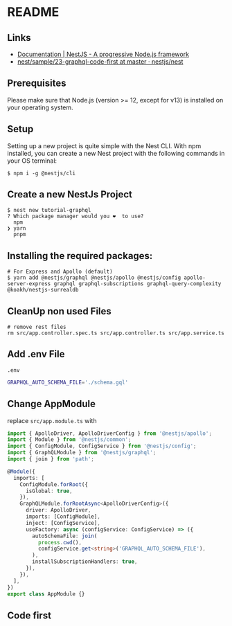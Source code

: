 # README

## Links

- [Documentation | NestJS - A progressive Node.js framework](https://docs.nestjs.com/graphql/quick-start)
- [nest/sample/23-graphql-code-first at master · nestjs/nest](https://github.com/nestjs/nest/tree/master/sample/23-graphql-code-first)

## Prerequisites

Please make sure that Node.js (version >= 12, except for v13) is installed on your operating system.

## Setup

Setting up a new project is quite simple with the Nest CLI. With npm installed, you can create a new Nest project with the following commands in your OS terminal:


```shell
$ npm i -g @nestjs/cli
```

## Create a new NestJs Project

```shell
$ nest new tutorial-graphql
? Which package manager would you ❤️  to use? 
  npm 
❯ yarn 
  pnpm
```

## Installing the required packages:

```shell
# For Express and Apollo (default)
$ yarn add @nestjs/graphql @nestjs/apollo @nestjs/config apollo-server-express graphql graphql-subscriptions graphql-query-complexity @koakh/nestjs-surrealdb
```

## CleanUp non used Files

```shell
# remove rest files
rm src/app.controller.spec.ts src/app.controller.ts src/app.service.ts
```

## Add .env File

`.env`

```bash
GRAPHQL_AUTO_SCHEMA_FILE='./schema.gql'
```
## Change AppModule

replace `src/app.module.ts` with

```ts
import { ApolloDriver, ApolloDriverConfig } from '@nestjs/apollo';
import { Module } from '@nestjs/common';
import { ConfigModule, ConfigService } from '@nestjs/config';
import { GraphQLModule } from '@nestjs/graphql';
import { join } from 'path';

@Module({
  imports: [
    ConfigModule.forRoot({
      isGlobal: true,
    }),
    GraphQLModule.forRootAsync<ApolloDriverConfig>({
      driver: ApolloDriver,
      imports: [ConfigModule],
      inject: [ConfigService],
      useFactory: async (configService: ConfigService) => ({
        autoSchemaFile: join(
          process.cwd(),
          configService.get<string>('GRAPHQL_AUTO_SCHEMA_FILE'),
        ),
        installSubscriptionHandlers: true,
      }),
    }),
  ],
})
export class AppModule {}
```

## Code first


